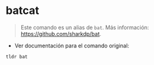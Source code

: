 # batcat

> Este comando es un alias de `bat`.
> Más información: <https://github.com/sharkdp/bat>.

- Ver documentación para el comando original:

`tldr bat`
